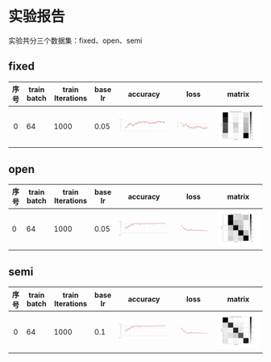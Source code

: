 # 实验报告

实验共分三个数据集：fixed、open、semi

## fixed

| 序号 | train batch | train Iterations | base Ir | accuracy                                                     | loss                                                         | matrix                                                       |
| :--: | ----------- | ---------------- | ------- | ------------------------------------------------------------ | ------------------------------------------------------------ | ------------------------------------------------------------ |
|  0   | 64          | 1000             | 0.05    | ![](https://raw.githubusercontent.com/DmrfCoder/CSI/master/ExperimentalRecord/Selection_005.png) | ![](https://github.com/DmrfCoder/CSI/blob/master/ExperimentalRecord/Selection_006.png?raw=true) | ![](https://github.com/DmrfCoder/CSI/blob/master/ExperimentalRecord/Fixed_confusion_matrix_val.png?raw=true) |

## open

| 序号 | train batch | train Iterations | base Ir | accuracy                                                     | loss                                                         | matrix                                                       |
| ---- | ----------- | ---------------- | ------- | ------------------------------------------------------------ | ------------------------------------------------------------ | ------------------------------------------------------------ |
| 0    | 64          | 1000             | 0.05    | ![img](https://github.com/DmrfCoder/CSI/blob/master/ExperimentalRecord/Selection_001.png?raw=true) | ![img](https://github.com/DmrfCoder/CSI/blob/master/ExperimentalRecord/Selection_003.png?raw=true) | ![img](https://github.com/DmrfCoder/CSI/blob/master/ExperimentalRecord/Open_confusion_matrix_val.png?raw=true) |

## semi

| 序号 | train batch | train Iterations | base Ir | accuracy                                                     | loss                                                         | matrix                                                       |
| :--: | ----------- | ---------------- | ------- | ------------------------------------------------------------ | ------------------------------------------------------------ | ------------------------------------------------------------ |
|  0   | 64          | 1000             | 0.1     | ![](https://github.com/DmrfCoder/CSI/blob/master/ExperimentalRecord/Selection_001.png?raw=true) | ![](https://github.com/DmrfCoder/CSI/blob/master/ExperimentalRecord/Selection_003.png?raw=true) | ![](https://github.com/DmrfCoder/CSI/blob/master/ExperimentalRecord/Semi_confusion_matrix_val0.png?raw=true) |







